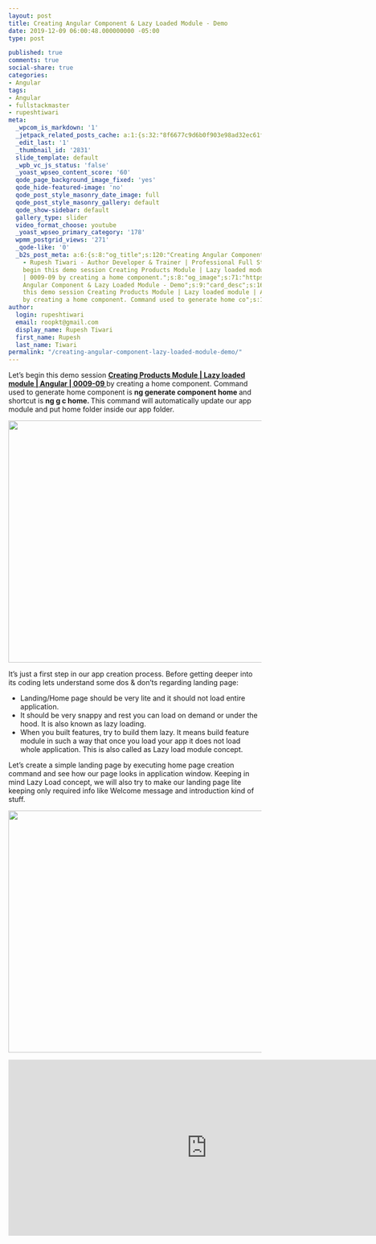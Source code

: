 ```yaml
---
layout: post
title: Creating Angular Component & Lazy Loaded Module - Demo
date: 2019-12-09 06:00:48.000000000 -05:00
type: post

published: true
comments: true
social-share: true
categories:
- Angular
tags:
- Angular
- fullstackmaster
- rupeshtiwari
meta:
  _wpcom_is_markdown: '1'
  _jetpack_related_posts_cache: a:1:{s:32:"8f6677c9d6b0f903e98ad32ec61f8deb";a:2:{s:7:"expires";i:1594762208;s:7:"payload";a:3:{i:0;a:1:{s:2:"id";i:2833;}i:1;a:1:{s:2:"id";i:2248;}i:2;a:1:{s:2:"id";i:2895;}}}}
  _edit_last: '1'
  _thumbnail_id: '2831'
  slide_template: default
  _wpb_vc_js_status: 'false'
  _yoast_wpseo_content_score: '60'
  qode_page_background_image_fixed: 'yes'
  qode_hide-featured-image: 'no'
  qode_post_style_masonry_date_image: full
  qode_post_style_masonry_gallery: default
  qode_show-sidebar: default
  gallery_type: slider
  video_format_choose: youtube
  _yoast_wpseo_primary_category: '178'
  wpmm_postgrid_views: '271'
  _qode-like: '0'
  _b2s_post_meta: a:6:{s:8:"og_title";s:120:"Creating Angular Component & Lazy Loaded
    - Rupesh Tiwari - Author Developer & Trainer | Professional Full Stack Training";s:7:"og_desc";s:127:"Let’s
    begin this demo session Creating Products Module | Lazy loaded module | Angular
    | 0009-09 by creating a home component.";s:8:"og_image";s:71:"https://blog.rupeshtiwari.com/wp-content/uploads/2019/11/RUPESH-100.png";s:10:"card_title";s:54:"Creating
    Angular Component & Lazy Loaded Module - Demo";s:9:"card_desc";s:160:"Let’s begin
    this demo session Creating Products Module | Lazy loaded module | Angular | 0009-09
    by creating a home component. Command used to generate home co";s:10:"card_image";s:71:"https://blog.rupeshtiwari.com/wp-content/uploads/2019/11/RUPESH-100.png";}
author:
  login: rupeshtiwari
  email: roopkt@gmail.com
  display_name: Rupesh Tiwari
  first_name: Rupesh
  last_name: Tiwari
permalink: "/creating-angular-component-lazy-loaded-module-demo/"
---
```

<p>Let’s begin this demo session <a href="https://www.youtube.com/watch?v=emlJbYT7MbY&amp;list=PLZed_adPqIJrl9pwlERGhU-RCNOtKqvyD&amp;index=10&amp;t=0s" target="_blank" rel="noopener noreferrer"><strong>Creating Products Module | Lazy loaded module | Angular | 0009-09 </strong></a>by creating a home component. Command used to generate home component is <strong>ng generate component home </strong>and shortcut is <strong>ng g c home. </strong>This command will automatically update our app module and put home folder inside our app folder.</p>
<p><img class="alignnone size-full wp-image-2830" src="{{ site.baseurl }}/assets/2019/12/LM1.png" alt="" width="852" height="481" /></p>
<p>It’s just a first step in our app creation process. Before getting deeper into its coding lets understand some dos &amp; don’ts regarding landing page:</p>
<ul>
<li>Landing/Home page should be very lite and it should not load entire application.</li>
<li>It should be very snappy and rest you can load on demand or under the hood. It is also known as lazy loading.</li>
<li>When you built features, try to build them lazy. It means build feature module in such a way that once you load your app it does not load whole application. This is also called as Lazy load module concept.</li>
</ul>
<p>Let’s create a simple landing page by executing home page creation command and see how our page looks in application window. Keeping in mind Lazy Load concept, we will also try to make our landing page lite keeping only required info like Welcome message and introduction kind of stuff.</p>
<p><img class="alignnone size-full wp-image-2829" src="{{ site.baseurl }}/assets/2019/12/LM2.png" alt="" width="855" height="481" /></p>
<p><iframe src="https://www.youtube.com/embed/emlJbYT7MbY" width="790" height="350" frameborder="0" allowfullscreen="allowfullscreen"><span data-mce-type="bookmark" style="display: inline-block; width: 0px; overflow: hidden; line-height: 0;" class="mce_SELRES_start">﻿</span></iframe></p>
